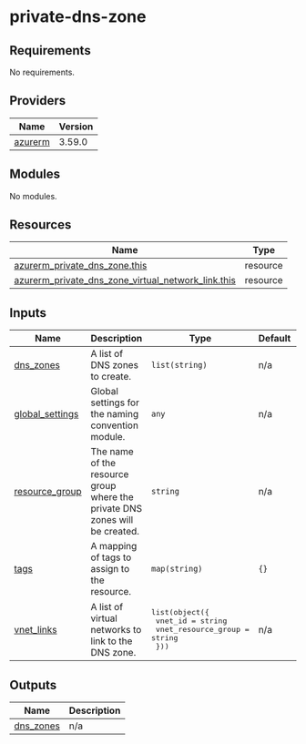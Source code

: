 # private-dns-zone

<!-- BEGINNING OF PRE-COMMIT-TERRAFORM DOCS HOOK -->
## Requirements

No requirements.

## Providers

| Name | Version |
|------|---------|
| <a name="provider_azurerm"></a> [azurerm](#provider\_azurerm) | 3.59.0 |

## Modules

No modules.

## Resources

| Name | Type |
|------|------|
| [azurerm_private_dns_zone.this](https://registry.terraform.io/providers/hashicorp/azurerm/latest/docs/resources/private_dns_zone) | resource |
| [azurerm_private_dns_zone_virtual_network_link.this](https://registry.terraform.io/providers/hashicorp/azurerm/latest/docs/resources/private_dns_zone_virtual_network_link) | resource |

## Inputs

| Name | Description | Type | Default | Required |
|------|-------------|------|---------|:--------:|
| <a name="input_dns_zones"></a> [dns\_zones](#input\_dns\_zones) | A list of DNS zones to create. | `list(string)` | n/a | yes |
| <a name="input_global_settings"></a> [global\_settings](#input\_global\_settings) | Global settings for the naming convention module. | `any` | n/a | yes |
| <a name="input_resource_group"></a> [resource\_group](#input\_resource\_group) | The name of the resource group where the private DNS zones will be created. | `string` | n/a | yes |
| <a name="input_tags"></a> [tags](#input\_tags) | A mapping of tags to assign to the resource. | `map(string)` | `{}` | no |
| <a name="input_vnet_links"></a> [vnet\_links](#input\_vnet\_links) | A list of virtual networks to link to the DNS zone. | <pre>list(object({<br>    vnet_id             = string<br>    vnet_resource_group = string<br>  }))</pre> | n/a | yes |

## Outputs

| Name | Description |
|------|-------------|
| <a name="output_dns_zones"></a> [dns\_zones](#output\_dns\_zones) | n/a |
<!-- END OF PRE-COMMIT-TERRAFORM DOCS HOOK -->
